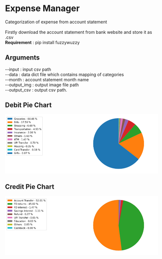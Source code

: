 # Expense Manager
Categorization of expense from account statement\
\
Firstly download the account statement from bank website and store it as .csv\
**Requirement** : pip install fuzzywuzzy 
  
## Arguments
--input : input csv path\
--data : data dict file which contains mapping of categories\
--month : account statement month name\
--output_img : output image file path\
--output_csv : output csv path. 

## Debit Pie Chart
![Debit Pie Chart](https://github.com/Anirudh1905/Expense_manager/blob/main/debit_january.png)

## Credit Pie Chart
![Credit Pie Chart](https://github.com/Anirudh1905/Expense_manager/blob/main/credit_january.png)
